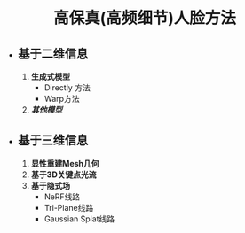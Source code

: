 <h1 align = "center">高保真(高频细节)人脸方法</h1>

* ## 基于二维信息
  1. **生成式模型**
     - Directly 方法
     - Warp方法
  2. ***其他模型***
* ## 基于三维信息
  1. **显性重建Mesh几何**
  2. **基于3D关键点光流**
  3. **基于隐式场**
     - NeRF线路
     - Tri-Plane线路
     - Gaussian Splat线路





